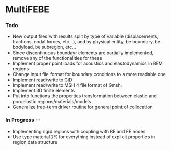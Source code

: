 # MultiFEBE

### Todo

- New output files with results split by type of variable (displacements, tractions, nodal forces, etc...), and by physical entity, be boundary, be bodyload, be subregion, etc...
- Since discontinuous boundayr elements are partially implemented, remove any of the functionalities for these
- Implement proper point loads for acoustics and elastodynamics in BEM regions
- Change input file format for boundary conditions to a more readable one
- Implement read/write to GiD 
- Implement read/write to MSH 4 file format of Gmsh.
- Implement 3D finite elements
- Put into functions the properties transformation between elastic and poroelastic regions/materials/models
- Generalize free-term driver routine for general point of collocation


### In Progress ···

- Implementing rigid regions with coupling with BE and FE nodes
- Use type material(*)%* for everything instead of explicit properties in region data structure

